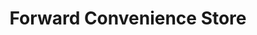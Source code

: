 ---
title: "Forward Convenience Store"
url: /pinconning/forward-convenience-store-south-mable-street/
shop: Lebensmittel
---